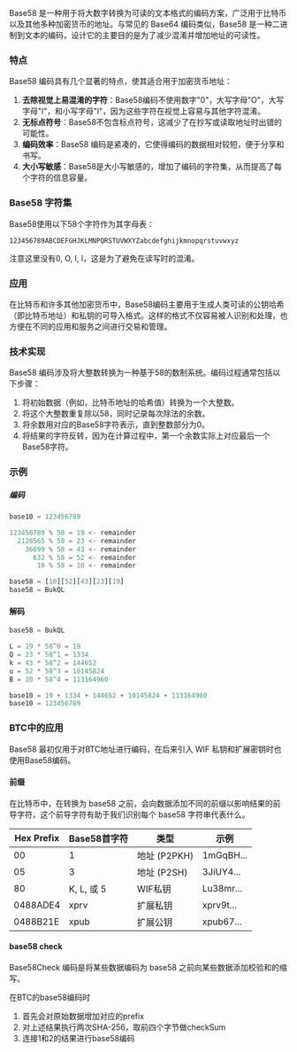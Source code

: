 Base58 是一种用于将大数字转换为可读的文本格式的编码方案，广泛用于比特币以及其他多种加密货币的地址。与常见的 Base64 编码类似，Base58 是一种二进制到文本的编码，设计它的主要目的是为了减少混淆并增加地址的可读性。

### 特点
Base58 编码具有几个显著的特点，使其适合用于加密货币地址：

1. **去除视觉上易混淆的字符**：Base58编码不使用数字"0"，大写字母"O"，大写字母"I"，和小写字母"l"，因为这些字符在视觉上容易与其他字符混淆。
2. **无标点符号**：Base58不包含标点符号，这减少了在抄写或读取地址时出错的可能性。
3. **编码效率**：Base58 编码是紧凑的，它使得编码的数据相对较短，便于分享和书写。
4. **大小写敏感**：Base58是大小写敏感的，增加了编码的字符集，从而提高了每个字符的信息容量。

### Base58 字符集
Base58使用以下58个字符作为其字母表：
```
123456789ABCDEFGHJKLMNPQRSTUVWXYZabcdefghijkmnopqrstuvwxyz
```
注意这里没有0, O, I, l，这是为了避免在读写时的混淆。

### 应用
在比特币和许多其他加密货币中，Base58编码主要用于生成人类可读的公钥哈希（即比特币地址）和私钥的可导入格式。这样的格式不仅容易被人识别和处理，也方便在不同的应用和服务之间进行交易和管理。

### 技术实现
Base58 编码涉及将大整数转换为一种基于58的数制系统。编码过程通常包括以下步骤：
1. 将初始数据（例如，比特币地址的哈希值）转换为一个大整数。
2. 将这个大整数重复除以58，同时记录每次除法的余数。
3. 将余数用对应的Base58字符表示，直到整数部分为0。
4. 将结果的字符反转，因为在计算过程中，第一个余数实际上对应最后一个Base58字符。

### 示例

##### 编码
```js
base10 = 123456789

123456789 % 58 = 19 <- remainder
  2128565 % 58 = 23 <- remainder
    36699 % 58 = 43 <- remainder
      632 % 58 = 52 <- remainder
       10 % 58 = 10 <- remainder

base58 = [10][52][43][23][19]
base58 = BukQL
```

#### 解码
```js
base58 = BukQL

L = 19 * 58^0 = 19
Q = 23 * 58^1 = 1334
k = 43 * 58^2 = 144652
u = 52 * 58^3 = 10145824
B = 10 * 58^4 = 113164960

base10 = 19 + 1334 + 144652 + 10145824 + 113164960
base10 = 123456789
```

### BTC中的应用
Base58 最初仅用于对BTC地址进行编码，在后来引入 WIF 私钥和扩展密钥时也使用Base58编码。

#### 前缀
在比特币中，在转换为 base58 之前，会向数据添加不同的前缀以影响结果的前导字符，这个前导字符有助于我们识别每个 base58 字符串代表什么。

| Hex Prefix | Base58首字符 | 类型             | 示例                                                      |
|------------|--------------|------------------|-----------------------------------------------------------|
| 00         | 1            | 地址 (P2PKH)     | 1mGqBH...                       |
| 05         | 3            | 地址 (P2SH)      | 3JiUY4...                          |
| 80         | K, L, 或 5   | WIF私钥          | Lu38mr...   |
| 0488ADE4   | xprv         | 扩展私钥         | xprv9t... |
| 0488B21E   | xpub         | 扩展公钥         | xpub67...  |

#### base58 check

Base58Check 编码是将某些数据编码为 base58 之前向某些数据添加校验和的缩写。  

在BTC的base58编码时
1. 首先会对原始数据增加对应的prefix
2. 对上述结果执行两次SHA-256，取前四个字节做checkSum
3. 连接1和2的结果进行base58编码